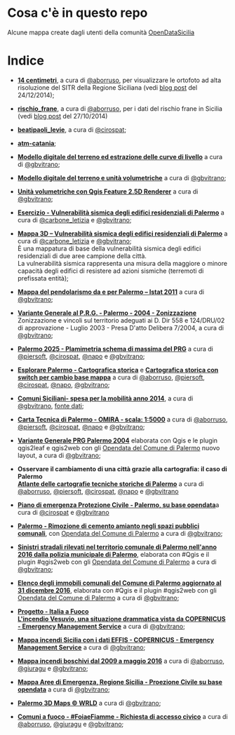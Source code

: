 # Cosa c'è in questo repo

Alcune mappa create dagli utenti della comunità [OpenDataSicilia](https://groups.google.com/forum/#!forum/opendatasicilia)



# Indice

- **[14 centimetri](http://siciliahub.github.io/mappe/14centimetri/)**, a cura di [@aborruso](https://twitter.com/aborruso), per visualizzare le ortofoto ad alta risoluzione del SITR della Regione Siciliana (vedi [blog post](http://opendatasicilia.it/2014/12/24/lortofoto-di-natale-14-centimetri/) del 24/12/2014);
- **[rischio_frane](http://siciliahub.github.io/mappe/rischio_frane/)**, a cura di [@aborruso](https://twitter.com/aborruso), per i dati del rischio frane in Sicilia (vedi [blog post](http://opendatasicilia.it/2014/10/27/rischio-idrogeologico-regione-siciliana-linformazione-civica/) del 27/10/2014)
- **[beatipaoli_levie](http://siciliahub.github.io/mappe/beatipaoli_levie)**, a cura di [@cirospat](https://twitter.com/cirospat);
- [**atm-catania**](http://siciliahub.github.io/mappe/atm-catania/);
- [**Modello digitale del terreno ed estrazione delle curve di livello**](http://siciliahub.github.io/mappe/dem_palermo) a cura di [@gbvitrano](https://twitter.com/gbvitrano);
- [**Modello digitale del terreno e unità volumetriche**](http://siciliahub.github.io/mappe/dem_volumetrie_pa) a cura di [@gbvitrano](https://twitter.com/gbvitrano);
- [**Unità volumetriche con Qgis Feature 2.5D Renderer**](http://siciliahub.github.io/mappe/cs_pa_3d/) a cura di [@gbvitrano](https://twitter.com/gbvitrano);
- [**Esercizio - Vulnerabilità sismica degli edifici residenziali di Palermo**](http://siciliahub.github.io/mappe/vuln-sismica-pa) a cura di [@carbone_letizia](https://twitter.com/carbone_letizia) e [@gbvitrano](https://twitter.com/gbvitrano);
- [**Mappa 3D – Vulnerabilità sismica degli edifici residenziali di Palermo**](http://siciliahub.github.io/mappe/vuln_sismica-pa-3d/) a cura di [@carbone_letizia](https://twitter.com/carbone_letizia) e [@gbvitrano](https://twitter.com/gbvitrano);<br>
È una mappatura di base della vulnerabilità sismica degli edifici residenziali di due aree campione della città.<br>
La vulnerabilità sismica rappresenta una misura della maggiore o minore capacità degli edifici di resistere ad azioni sismiche (terremoti di prefissata entità);
- [**Mappa del pendolarismo da e per Palermo – Istat 2011**](http://siciliahub.github.io/mappe/pendolarismo/) a cura di [@gbvitrano](https://twitter.com/gbvitrano);
- [**Variante Generale al P.R.G. - Palermo - 2004 - Zonizzazione**](http://siciliahub.github.io/mappe/prg_pa_2004/prg_pa_2004/prg_2004.html)<br>
Zonizzazione e vincoli sul territorio adeguati ai D. Dir 558 e 124/DRU/02 di approvazione - Luglio 2003 - Presa D'atto Delibera 7/2004, a cura di [@gbvitrano](https://twitter.com/gbvitrano);
- [**Palermo 2025 - Plamimetria schema di massima del PRG**](http://siciliahub.github.io/mappe/prg_2025/prg_2015.html) a cura di [@piersoft](https://twitter.com/Piersoft), [@cirospat](https://twitter.com/cirospat), [@napo](https://twitter.com/napo) e [@gbvitrano](https://twitter.com/gbvitrano);
- [**Esplorare Palermo - Cartografica storica**](http://siciliahub.github.io/mappe/carto_storica)  e [**Cartografica storica con switch per cambio base mappa**](http://siciliahub.github.io/mappe/carto_storica/index_02.html) a cura di [@aborruso](https://twitter.com/aborruso), [@piersoft](https://twitter.com/Piersoft), [@cirospat](https://twitter.com/cirospat), [@napo](https://twitter.com/napo), [@gbvitrano](https://twitter.com/gbvitrano);
- [**Comuni Siciliani- spesa per la mobilità anno 2014**](http://siciliahub.github.io/mappe/spesa_conuni_mobilit%C3%A0/#9/37.4907/13.9632), a cura di [@gbvitrano](https://twitter.com/gbvitrano), [fonte dati](http://blog.openpolis.it/2017/03/22/quanto-spendono-comuni-la-mobilita);
- [**Carta Tecnica di Palermo - OMIRA - scala: 1:5000**](http://siciliahub.github.io/mappe/carto_omira/) a cura di  [@aborruso](https://twitter.com/aborruso), [@piersoft](https://twitter.com/Piersoft), [@cirospat](https://twitter.com/cirospat), [@napo](https://twitter.com/napo) e [@gbvitrano](https://twitter.com/gbvitrano);
- [**Variante Generale PRG Palermo 2004**](http://siciliahub.github.io/mappe/prg_pa_2004/zon_vin/) elaborata con Qgis e le plugin  qgis2leaf e qgis2web con gli [Opendata del Comune di Palermo](http://www.comune.palermo.it/opendata_dld.php?id=320) nuovo layout, a cura di [@gbvitrano](https://twitter.com/gbvitrano);<br>
- **Osservare il cambiamento di una città grazie alla cartografia: il caso di Palermo**<br>
[**Atlante delle cartografie tecniche storiche di Palermo**](http://siciliahub.github.io/mappe/atlante_carto_pa/index.html) a cura di [@aborruso](https://twitter.com/aborruso), [@piersoft](https://twitter.com/Piersoft), [@cirospat](https://twitter.com/cirospat), [@napo](https://twitter.com/napo) e [@gbvitrano](https://twitter.com/gbvitrano)
- [**Piano di emergenza Protezione Civile - Palermo, su base opendata**](http://siciliahub.github.io/mappe/ppc/index.html)a cura di [@cirospat](https://twitter.com/cirospat) e [@gbvitrano](https://twitter.com/gbvitrano)
- [**Palermo - Rimozione di cemento amianto negli spazi pubblici comunali**](http://siciliahub.github.io/mappe/rimozione_amianto/index.html), con [Opendata del Comune di Palermo](https://www.comune.palermo.it/opendata_menus.php?sel=1) a cura di [@gbvitrano](https://twitter.com/gbvitrano);

- [**Sinistri stradali rilevati nel territorio comunale di Palermo nell'anno 2016 dalla polizia municipale di Palermo**](http://siciliahub.github.io/mappe/sinistri_2016/index.html), elaborata con #Qgis e il plugin #qgis2web con gli [Opendata del Comune di Palermo](https://www.comune.palermo.it/opendata_dld.php?id=523) a cura di [@gbvitrano](https://twitter.com/gbvitrano);

- [**Elenco degli immobili comunali del Comune di Palermo aggiornato al 31 dicembre 2016**](http://siciliahub.github.io/mappe/elenco_beni_immobili/index.html), elaborata con #Qgis e il plugin #qgis2web con gli [Opendata del Comune di Palermo](https://www.comune.palermo.it/opendata_dld.php?id=849) a cura di [@gbvitrano](https://twitter.com/gbvitrano);

- [**Progetto - Italia a Fuoco**](http://italiaafuoco.info/)<br>
[**L'incendio Vesuvio, una situazione drammatica vista da COPERNICUS - Emergency Management Service**](http://siciliahub.github.io/mappe/EMSR213/Vesuvio/index.html) a cura di [@gbvitrano](https://twitter.com/gbvitrano);

- [**Mappa incendi Sicilia con i dati EFFIS -  COPERNICUS - Emergency Management Service**](http://siciliahub.github.io/mappe/EMSR213/incendi_sicilia/index.html) a cura di [@gbvitrano](https://twitter.com/gbvitrano);

- [**Mappa incendi boschivi dal 2009 a maggio 2016**](http://siciliahub.github.io/mappe/datiallefiamme/index.html#6/41.656/12.239) a cura di [@aborruso](https://twitter.com/aborruso), [@giuragu](https://twitter.com/giuragu) e [@gbvitrano](https://twitter.com/gbvitrano);

- [**Mappa Aree di Emergenza, Regione Sicilia - Proezione Civile su base opendata**](http://siciliahub.github.io/mappe/aree_emergenza/index.html) a cura di [@gbvitrano](https://twitter.com/gbvitrano);

- [**Palermo 3D Maps © WRLD**](http://siciliahub.github.io/mappe/wrld/index.html) a cura di [@gbvitrano](https://twitter.com/gbvitrano);


- [**Comuni a fuoco - #FoiaeFiamme - Richiesta di accesso civico**](http://siciliahub.github.io/mappe/comuniafuoco/index.html) a cura di [@aborruso](https://twitter.com/aborruso), [@giuragu](https://twitter.com/giuragu) e [@gbvitrano](https://twitter.com/gbvitrano);
